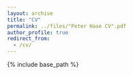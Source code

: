 ```yaml
---
layout: archive
title: "CV"
permalink: ../files/"Peter Hase CV".pdf
author_profile: true
redirect_from:
  - /cv/
---
```


{% include base_path %}
